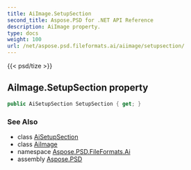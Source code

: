 ```yaml
---
title: AiImage.SetupSection
second_title: Aspose.PSD for .NET API Reference
description: AiImage property. 
type: docs
weight: 100
url: /net/aspose.psd.fileformats.ai/aiimage/setupsection/
---
```

{{< psd/tize >}}
## AiImage.SetupSection property

```csharp
public AiSetupSection SetupSection { get; }
```

### See Also

* class [AiSetupSection](../../aisetupsection/)
* class [AiImage](../)
* namespace [Aspose.PSD.FileFormats.Ai](../../aiimage/)
* assembly [Aspose.PSD](../../../)


